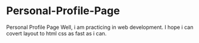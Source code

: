 # Personal-Profile-Page
Personal Profile Page
Well, i am practicing in web development.
I hope i can covert layout to html css as fast as i can.
